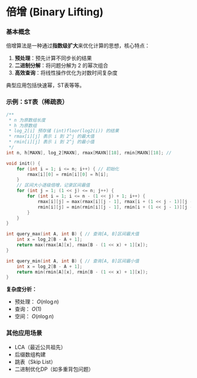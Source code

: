 # 倍增 (Binary Lifting)

### 基本概念

倍增算法是一种通过**指数级扩大**来优化计算的思想，核心特点：

1. **预处理**：预先计算不同步长的结果
2. **二进制分解**：将问题分解为 $2$ 的幂次组合
3. **高效查询**：将线性操作优化为对数时间复杂度

典型应用包括快速幂，ST表等等。

### 示例：ST表（稀疏表）

```cpp
/** 
 * n 为原数组长度
 * h 为原数组
 * log_2[i] 预存储 (int)floor(log2(i)) 的结果
 * rmax[i][j] 表示 i 到 2^j 的最大值
 * rmin[i][j] 表示 i 到 2^j 的最小值
 */
int n, h[MAXN], log_2[MAXN], rmax[MAXN][18], rmin[MAXN][18]; // 

void init() {
	for (int i = 1; i <= n; i++) { // 初始化
		rmax[i][0] = rmin[i][0] = h[i];
	}
    // 区间大小逐级倍增，记录区间最值
	for (int j = 1; (1 << j) <= n; j++) {
		for (int i = 1; i <= n - (1 << j) + 1; i++) { 
			rmax[i][j] = max(rmax[i][j - 1], rmax[i + (1 << j - 1)][j - 1]);
			rmin[i][j] = min(rmin[i][j - 1], rmin[i + (1 << j - 1)][j - 1]);
		}
	}
}

int query_max(int A, int B) { // 查询[A, B]区间最大值
	int x = log_2[B - A + 1];
	return max(rmax[A][x], rmax[B - (1 << x) + 1][x]);
}

int query_min(int A, int B) { // 查询[A, B]区间最小值
	int x = log_2[B - A + 1];
	return min(rmin[A][x], rmin[B - (1 << x) + 1][x]);
}
```

​**​复杂度分析​​：**

- 预处理： $O(n \log n)$
- 查询： $O(1)$
- 空间： $O(n \log n)$

### 其他应用场景

- LCA（最近公共祖先）
- 后缀数组构建
- 跳表（Skip List）
- 二进制优化DP（如多重背包问题）